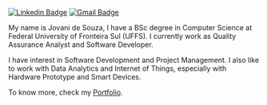 
[![Linkedin Badge](https://img.shields.io/badge/-Linkedin-0d1726?style=flat-square&logo=Linkedin&logoColor=white&link=https://www.linkedin.com/in/jovani-de-souza-94ba9b67/)](https://www.linkedin.com/in/jovani-de-souza-94ba9b67/) 
[![Gmail Badge](https://img.shields.io/badge/-Gmail-0d1726?style=flat-square&logo=Gmail&logoColor=white&link=mailto:jovanidesouza@gmail.com)](mailto:jovanidesouza@gmail.com)

My name is Jovani de Souza, I have a BSc degree in Computer Science at Federal University of Fronteira Sul (UFFS). I currently work as Quality Assurance Analyst and Software Developer.

I have interest in Software Development and Project Management. I also like to work with Data Analytics and Internet of Things, especially with Hardware Prototype and Smart Devices.

To know more, check my [Portfolio](https://jovanidesouza.github.io/).
